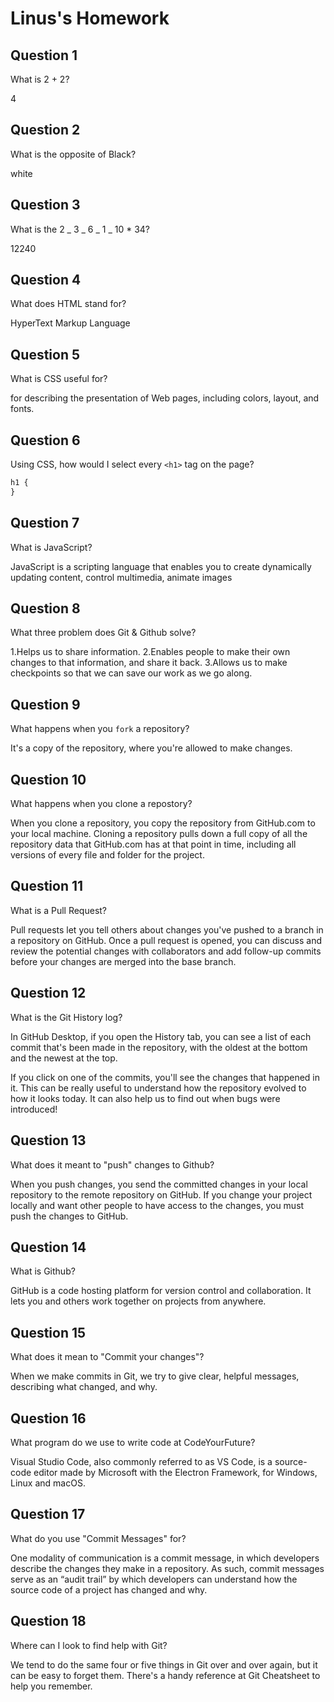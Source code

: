 # Linus's Homework

## Question 1

What is 2 + 2?

4

## Question 2

What is the opposite of Black?

white

## Question 3

What is the 2 _ 3 _ 6 _ 1 _ 10 \* 34?

12240

## Question 4

What does HTML stand for?

HyperText Markup Language

## Question 5

What is CSS useful for?

for describing the presentation of Web pages, including colors, layout, and fonts.

## Question 6

Using CSS, how would I select every `<h1>` tag on the page?

```css
h1 {
}
```

## Question 7

What is JavaScript?

JavaScript is a scripting language that enables you to create dynamically updating content, control multimedia, animate images

## Question 8

What three problem does Git & Github solve?

1.Helps us to share information.
2.Enables people to make their own changes to that information, and share it back.
3.Allows us to make checkpoints so that we can save our work as we go along.

## Question 9

What happens when you `fork` a repository?

It's a copy of the repository, where you're allowed to make changes.

## Question 10

What happens when you clone a repostory?

When you clone a repository, you copy the repository from GitHub.com to your local machine. Cloning a repository pulls down a full copy of all the repository data that GitHub.com has at that point in time, including all versions of every file and folder for the project.

## Question 11

What is a Pull Request?

Pull requests let you tell others about changes you've pushed to a branch in a repository on GitHub. Once a pull request is opened, you can discuss and review the potential changes with collaborators and add follow-up commits before your changes are merged into the base branch.

## Question 12

What is the Git History log?

In GitHub Desktop, if you open the History tab, you can see a list of each commit that's been made in the repository, with the oldest at the bottom and the newest at the top.

If you click on one of the commits, you'll see the changes that happened in it. This can be really useful to understand how the repository evolved to how it looks today. It can also help us to find out when bugs were introduced!

## Question 13

What does it meant to "push" changes to Github?

When you push changes, you send the committed changes in your local repository to the remote repository on GitHub. If you change your project locally and want other people to have access to the changes, you must push the changes to GitHub.

## Question 14

What is Github?

GitHub is a code hosting platform for version control and collaboration. It lets you and others work together on projects from anywhere.

## Question 15

What does it mean to "Commit your changes"?

When we make commits in Git, we try to give clear, helpful messages, describing what changed, and why.

## Question 16

What program do we use to write code at CodeYourFuture?

Visual Studio Code, also commonly referred to as VS Code, is a source-code editor made by Microsoft with the Electron Framework, for Windows, Linux and macOS.

## Question 17

What do you use "Commit Messages" for?

One modality of communication is a commit message, in which developers describe the changes they make in a repository. As such, commit messages serve as an “audit trail” by which developers can understand how the source code of a project has changed and why.

## Question 18

Where can I look to find help with Git?

We tend to do the same four or five things in Git over and over again, but it can be easy to forget them. There's a handy reference at Git Cheatsheet to help you remember.
